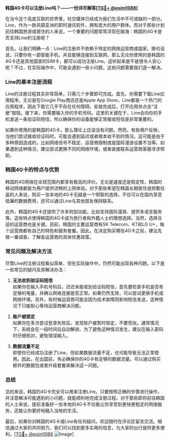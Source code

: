 **韩国4G卡可以注册Line吗？——一份详尽解答[[TG💪+ @esim1088](https://t.me/s/esim1088)]**

在当今这个高度互联的世界里，社交媒体已经成为我们生活中不可或缺的一部分。Line，作为一款风靡亚洲的即时通讯软件，拥有庞大的用户群体。而对于那些计划前往韩国旅游或居住的人来说，一个重要的问题常常浮现在脑海：韩国的4G卡是否支持Line的注册呢？

首先，让我们明确一点：Line的注册并不依赖于特定的网络运营商或国家。换句话说，只要你有一部智能手机，并且能够连接到互联网，那么无论你使用的是韩国的4G卡还是其他国家的SIM卡，都可以成功注册Line。这听起来是不是很令人安心呢？不过，在实际操作中，可能会遇到一些小问题，这些问题需要我们逐一解决。

### Line的基本注册流程

Line的注册过程其实非常简单，只需几个步骤即可完成。首先，你需要下载Line应用程序。无论是在Google Play商店还是Apple App Store，Line都是一个热门的应用程序，因此下载它几乎不存在任何障碍。安装完成后，打开应用并点击“注册”按钮。接下来，你需要输入你的手机号码。这里的关键在于，Line会向你的手机发送一条验证码短信，所以确保你的设备能够正常接收短信是非常重要的。

如果你使用的是韩国的4G卡，那么理论上应该没有问题。然而，有些用户反映，当他们尝试接收验证码时，可能会遇到延迟或者根本收不到的情况。这可能是由于多种原因造成的，比如网络信号不稳定、运营商限制或是国际漫游设置不当等。如果遇到这种情况，建议尝试更换不同的网络环境，或者直接联系运营商客服寻求帮助。

### 韩国4G卡的特点与优势

韩国的4G网络在全球范围内都享有极高的评价。无论是速度还是稳定性，韩国的移动网络都能为用户提供流畅的上网体验。对于那些希望在韩国长期居住或频繁往返的人来说，购买一张本地的4G卡无疑是一个明智的选择。不仅可以在国内享受低廉的数据费用，还可以通过Line与其他朋友保持联系。

此外，韩国的4G卡还提供了许多附加功能，比如支持国际漫游、提供多语言服务等。这些特点使得韩国的4G卡成为旅行者和外籍人士的理想选择。当然，选择合适的运营商也是关键。目前，韩国的主要运营商有SK Telecom、KT和LG U+，每个运营商都有自己的特色和服务套餐。因此，在决定购买哪张4G卡之前，建议先做一番调查，了解各运营商的具体优惠政策。

### 常见问题及解决方法

尽管Line的注册过程看似简单，但在实际操作中，仍然可能出现各种问题。以下是一些常见的疑问及其解决办法：

1. **无法收到验证码短信**  
   如果你在输入手机号码后，迟迟未能收到验证码短信，首先要检查手机是否有足够的电量，并确认网络连接是否正常。如果仍然无效，可以尝试更换手机或网络环境。另外，有时候运营商可能会因为技术故障而影响短信发送，这种情况下只能耐心等待运营商解决问题。

2. **账户被锁定**  
   如果你在多次尝试登录失败后，发现账户被暂时锁定，不要慌张。通常情况下，系统会在一段时间后自动解锁。为了避免这种情况发生，建议在输入密码时仔细核对，避免错误输入。

3. **数据流量不足**  
   即使你已经成功注册了Line，但如果数据流量不足，也可能导致无法正常使用。因此，在出国前，务必确保你的4G卡有足够的数据流量。可以通过购买额外的数据包或者升级套餐来解决这一问题。

### 总结

总的来说，韩国的4G卡完全可以用来注册Line。只要按照正确的步骤进行操作，并注意解决可能遇到的小问题，就能顺利地完成注册过程。对于那些即将前往韩国的人士来说，提前准备好一张本地的4G卡不仅能让你享受到更快更稳定的网络服务，还能让你更好地融入当地的生活。

最后，如果你对韩国的4G卡或Line有任何疑问，欢迎随时在评论区留言交流。相信通过大家的共同努力，我们可以找到更多实用的信息，为大家的出行提供更多便利。[[TG💪+ @esim1088](https://t.me/s/esim1088) ![Image](https://i.postimg.cc/4NQfJmqS/Snipaste-2025-05-13-00-14-12.png)]